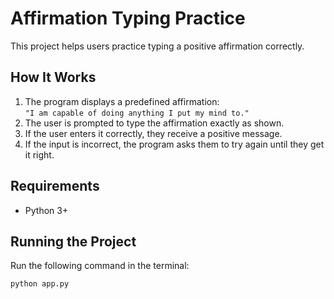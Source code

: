 # Affirmation Typing Practice

This project helps users practice typing a positive affirmation correctly.

## How It Works

1. The program displays a predefined affirmation:  
   `"I am capable of doing anything I put my mind to."`
2. The user is prompted to type the affirmation exactly as shown.
3. If the user enters it correctly, they receive a positive message.
4. If the input is incorrect, the program asks them to try again until they get it right.

## Requirements
- Python 3+

## Running the Project
Run the following command in the terminal:
```sh
python app.py
